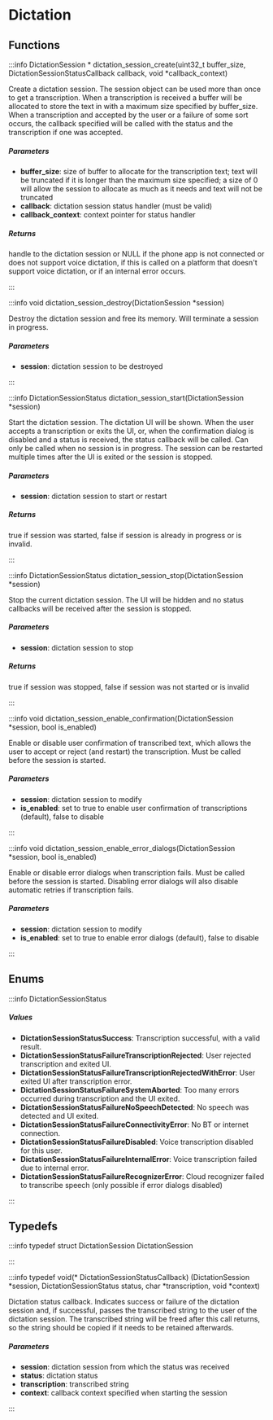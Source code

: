 # Dictation

## Functions

:::info DictationSession * dictation_session_create(uint32_t buffer_size, DictationSessionStatusCallback callback, void *callback_context)

Create a dictation session. The session object can be used more than once to get a transcription. When a transcription is received a buffer will be allocated to store the text in with a maximum size specified by buffer_size. When a transcription and accepted by the user or a failure of some sort occurs, the callback specified will be called with the status and the transcription if one was accepted. 

##### Parameters

- **buffer_size**: size of buffer to allocate for the transcription text; text will be truncated if it is longer than the maximum size specified; a size of 0 will allow the session to allocate as much as it needs and text will not be truncated 
- **callback**: dictation session status handler (must be valid) 
- **callback_context**: context pointer for status handler 

##### Returns

handle to the dictation session or NULL if the phone app is not connected or does not support voice dictation, if this is called on a platform that doesn't support voice dictation, or if an internal error occurs. 

:::

:::info void dictation_session_destroy(DictationSession *session)

Destroy the dictation session and free its memory. Will terminate a session in progress. 

##### Parameters

- **session**: dictation session to be destroyed 

:::

:::info DictationSessionStatus dictation_session_start(DictationSession *session)

Start the dictation session. The dictation UI will be shown. When the user accepts a transcription or exits the UI, or, when the confirmation dialog is disabled and a status is received, the status callback will be called. Can only be called when no session is in progress. The session can be restarted multiple times after the UI is exited or the session is stopped. 

##### Parameters

- **session**: dictation session to start or restart 

##### Returns

true if session was started, false if session is already in progress or is invalid. 

:::

:::info DictationSessionStatus dictation_session_stop(DictationSession *session)

Stop the current dictation session. The UI will be hidden and no status callbacks will be received after the session is stopped. 

##### Parameters

- **session**: dictation session to stop 

##### Returns

true if session was stopped, false if session was not started or is invalid 

:::

:::info void dictation_session_enable_confirmation(DictationSession *session, bool is_enabled)

Enable or disable user confirmation of transcribed text, which allows the user to accept or reject (and restart) the transcription. Must be called before the session is started. 

##### Parameters

- **session**: dictation session to modify 
- **is_enabled**: set to true to enable user confirmation of transcriptions (default), false to disable 

:::

:::info void dictation_session_enable_error_dialogs(DictationSession *session, bool is_enabled)

Enable or disable error dialogs when transcription fails. Must be called before the session is started. Disabling error dialogs will also disable automatic retries if transcription fails. 

##### Parameters

- **session**: dictation session to modify 
- **is_enabled**: set to true to enable error dialogs (default), false to disable 

:::


## Enums

:::info DictationSessionStatus

##### Values

- **DictationSessionStatusSuccess**: Transcription successful, with a valid result. 
- **DictationSessionStatusFailureTranscriptionRejected**: User rejected transcription and exited UI. 
- **DictationSessionStatusFailureTranscriptionRejectedWithError**: User exited UI after transcription error. 
- **DictationSessionStatusFailureSystemAborted**: Too many errors occurred during transcription and the UI exited. 
- **DictationSessionStatusFailureNoSpeechDetected**: No speech was detected and UI exited. 
- **DictationSessionStatusFailureConnectivityError**: No BT or internet connection. 
- **DictationSessionStatusFailureDisabled**: Voice transcription disabled for this user. 
- **DictationSessionStatusFailureInternalError**: Voice transcription failed due to internal error. 
- **DictationSessionStatusFailureRecognizerError**: Cloud recognizer failed to transcribe speech (only possible if error dialogs disabled) 

:::

## Typedefs

:::info typedef struct DictationSession DictationSession

:::

:::info typedef void(* DictationSessionStatusCallback) (DictationSession *session, DictationSessionStatus status, char *transcription, void *context)

Dictation status callback. Indicates success or failure of the dictation session and, if successful, passes the transcribed string to the user of the dictation session. The transcribed string will be freed after this call returns, so the string should be copied if it needs to be retained afterwards. 

##### Parameters

- **session**: dictation session from which the status was received 
- **status**: dictation status 
- **transcription**: transcribed string 
- **context**: callback context specified when starting the session 

:::

